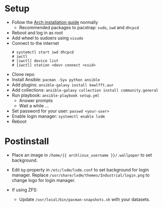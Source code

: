 # Setup

- Follow the [Arch installation guide](https://wiki.archlinux.org/index.php/installation_guide) normally
  - Recommended packages to pacstrap: `sudo`, `iwd` and `dhcpcd`
- Reboot and log in as root
- Add wheel to sudoers using `visudo`
- Connect to the internet
  ```console
  # systemctl start iwd dhcpcd
  # iwctl
  # [iwctl] device list
  # [iwctl] station <dev> connect <ssid>
  ```
- Clone repo
- Install Ansible: `pacman -Syu python ansible`
- Add plugins: `ansible-galaxy install kewlfft.aur`
- Add collections: `ansible-galaxy collection install community.general`
- Run playbook: `ansible-playbook setup.yml`
  - Answer prompts
  - Wait a while ...
- Set password for your user: `passwd <your-user>`
- Enable login manager: `systemctl enable lxdm`
- Reboot

# Postinstall

- Place an image in `/home/{{ archlinux_username }}/.wallpaper` to set background.

- Edit `bg`-property in `/etc/lxdm/lxdm.conf` to set background for login manager.
  Replace `/usr/share/lxdm/themes/Industrial/login.png` to change logo for login manager.

- If using ZFS:
  - Update `/usr/local/bin/pacman-snapshots.sh` with your datasets.
